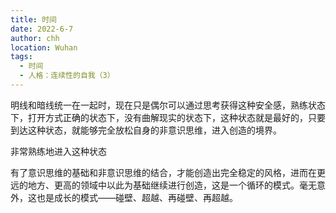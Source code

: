 ```yaml
---
title: 时间
date: 2022-6-7
author: chh
location: Wuhan
tags:
  - 时间
  - 人格：连续性的自我（3）
---
```


明线和暗线统一在一起时，现在只是偶尔可以通过思考获得这种安全感，熟练状态下，打开方式正确的状态下，没有曲解现实的状态下，这种状态就是最好的，只要到达这种状态，就能够完全放松自身的非意识思维，进入创造的境界。

非常熟练地进入这种状态

有了意识思维的基础和非意识思维的结合，才能创造出完全稳定的风格，进而在更远的地方、更高的领域中以此为基础继续进行创造，这是一个循环的模式。毫无意外，这也是成长的模式——碰壁、超越、再碰壁、再超越。
